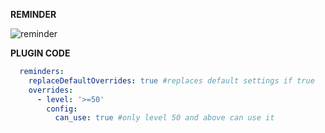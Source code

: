 **REMINDER**

![reminder](https://media.discordapp.net/attachments/799195773408903188/830389173210972160/Screen_Shot_2021-04-10_at_3.29.45_PM.png)


**PLUGIN CODE**
```yaml
  reminders:
    replaceDefaultOverrides: true #replaces default settings if true
    overrides:
      - level: '>=50'
        config:
          can_use: true #only level 50 and above can use it
```
